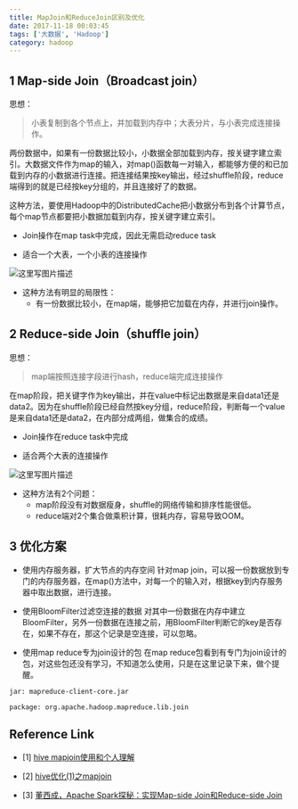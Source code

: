 ```yaml
---
title: MapJoin和ReduceJoin区别及优化
date: 2017-11-18 00:03:45
tags: ['大数据', 'Hadoop']
category: hadoop
---
```


##  1 Map-side Join（Broadcast join）
思想：
> 小表复制到各个节点上，并加载到内存中；大表分片，与小表完成连接操作。

两份数据中，如果有一份数据比较小，小数据全部加载到内存，按关键字建立索引。大数据文件作为map的输入，对map()函数每一对输入，都能够方便的和已加载到内存的小数据进行连接。把连接结果按key输出，经过shuffle阶段，reduce端得到的就是已经按key分组的，并且连接好了的数据。

这种方法，要使用Hadoop中的DistributedCache把小数据分布到各个计算节点，每个map节点都要把小数据加载到内存，按关键字建立索引。

- Join操作在map task中完成，因此无需启动reduce task

- 适合一个大表，一个小表的连接操作

![这里写图片描述](https://github.com/buildupchao/ImgStore/blob/master/blog/2017-11-18-1.png?raw=true)

- 这种方法有明显的局限性：
	- 有一份数据比较小，在map端，能够把它加载在内存，并进行join操作。

## 2 Reduce-side Join（shuffle join）
思想：
> map端按照连接字段进行hash，reduce端完成连接操作

在map阶段，把关键字作为key输出，并在value中标记出数据是来自data1还是data2。因为在shuffle阶段已经自然按key分组，reduce阶段，判断每一个value是来自data1还是data2，在内部分成两组，做集合的成绩。

- Join操作在reduce task中完成

- 适合两个大表的连接操作

![这里写图片描述](https://github.com/buildupchao/ImgStore/blob/master/blog/2017-11-18-2.png?raw=true)

- 这种方法有2个问题：
	- map阶段没有对数据瘦身，shuffle的网络传输和排序性能很低。
	- reduce端对2个集合做乘积计算，很耗内存，容易导致OOM。

## 3 优化方案

- 使用内存服务器，扩大节点的内存空间
针对map join，可以报一份数据放到专门的内存服务器，在map()方法中，对每一个的输入对，根据key到内存服务器中取出数据，进行连接。

- 使用BloomFilter过滤空连接的数据
对其中一份数据在内存中建立BloomFilter，另外一份数据在连接之前，用BloomFilter判断它的key是否存在，如果不存在，那这个记录是空连接，可以忽略。

- 使用map reduce专为join设计的包
在map reduce包看到有专门为join设计的包，对这些包还没有学习，不知道怎么使用，只是在这里记录下来，做个提醒。

```
jar: mapreduce-client-core.jar

package: org.apache.hadoop.mapreduce.lib.join
```

## Reference Link
- [1] [hive mapjoin使用和个人理解](http://blog.csdn.net/liuj2511981/article/details/8616730)

- [2] [hive优化(1)之mapjoin](http://blog.csdn.net/lpxuan151009/article/details/7956544)

- [3] [董西成，Apache Spark探秘：实现Map-side Join和Reduce-side Join](http://dongxicheng.org/framework-on-yarn/apache-spark-join-two-tables/)
